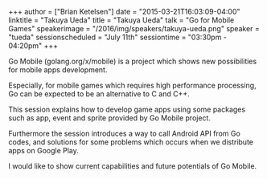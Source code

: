 +++
author = ["Brian Ketelsen"]
date = "2015-03-21T16:03:09-04:00"
linktitle = "Takuya Ueda"
title = "Takuya Ueda"
talk = "Go for Mobile Games"
speakerimage = "/2016/img/speakers/takuya-ueda.png"
speaker = "tueda"
sessionscheduled = "July 11th"
sessiontime = "03:30pm - 04:20pm"
+++

Go Mobile (golang.org/x/mobile) is a project which shows new possibilities for mobile apps development.

Especially, for mobile games which requires high performance processing, Go can be expected to be an alternative to C and C++.

This session explains how to develop game apps using some packages such as app, event and sprite provided by Go Mobile project.

Furthermore the session introduces a way to call Android API from Go codes, and solutions for some problems which occurs when we distribute apps on Google Play.

I would like to show current capabilities and future potentials of Go Mobile.
